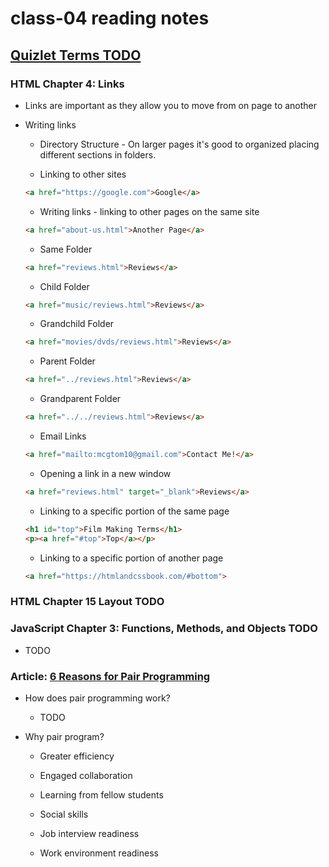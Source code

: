 # class-04 reading notes

## [Quizlet Terms TODO](https://quizlet.com/)

### HTML Chapter 4: Links

* Links are important as they allow you to move from on page to another

* Writing links

  * Directory Structure - On larger pages it's good to organized placing different sections in folders.

  * Linking to other sites

  ```HTML
  <a href="https://google.com">Google</a>
  ```

  * Writing links - linking to other pages on the same site
  
  ```HTML
  <a href="about-us.html">Another Page</a>
  ```

  * Same Folder

  ```HTML
  <a href="reviews.html">Reviews</a>
  ```

  * Child Folder

  ```HTML
  <a href="music/reviews.html">Reviews</a>
  ```

  * Grandchild Folder

  ```HTML
  <a href="movies/dvds/reviews.html">Reviews</a>
  ```

  * Parent Folder

  ```HTML
  <a href="../reviews.html">Reviews</a>
  ```

  * Grandparent Folder
  
  ```HTML
  <a href="../../reviews.html">Reviews</a>
  ```

  * Email Links

  ```HTML
  <a href="mailto:mcgtom10@gmail.com">Contact Me!</a>
  ```

  * Opening a link in a new window

  ```HTML
  <a href="reviews.html" target="_blank">Reviews</a>
  ```

  * Linking to a specific portion of the same page

  ```HTML
  <h1 id="top">Film Making Terms</h1>
  <p><a href="#top">Top</a></p>
  ```

  * Linking to a specific portion of another page

  ```HTML
  <a href="https://htmlandcssbook.com/#bottom">
  ```

### HTML Chapter 15 Layout TODO

### JavaScript Chapter 3: Functions, Methods, and Objects TODO

* TODO

### Article: [6 Reasons for Pair Programming](https://www.codefellows.org/blog/6-reasons-for-pair-programming/)

* How does pair programming work?

  * TODO

* Why pair program?

  * Greater efficiency
  
  * Engaged collaboration
  
  * Learning from fellow students

  * Social skills

  * Job interview readiness

  * Work environment readiness
